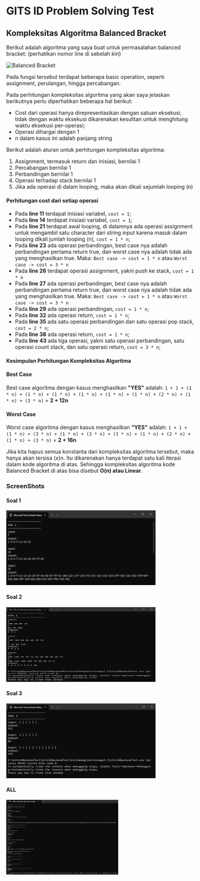 
# GITS ID Problem Solving Test

## Kompleksitas Algoritma Balanced Bracket

Berikut adalah algoritma yang saya buat untuk permasalahan balanced bracket: (perhatikan nomor line di sebelah kiri)

![Balanced Bracket](https://res.cloudinary.com/dscbb3cu2/image/upload/v1689869446/Screenshot_2023-07-20_230922_bri3ew.png)

Pada fungsi tersebut terdapat beberapa basic operation, seperti assignment, perulangan, hingga percabangan.

Pada perhitungan kompleksitas algoritma yang akan saya jelaskan berikutnya perlu diperhatikan beberapa hal berikut:
* Cost dari operasi hanya direpresentasikan dengan satuan eksekusi, tidak dengan waktu eksekusi dikarenakan kesulitan untuk menghitung waktu eksekusi per-operasi;
* Operasi dihargai dengan 1
* n dalam kasus ini adalah panjang string

Berikut adalah aturan untuk perhitungan kompleksitas algoritma:
1. Assignment, termasuk return dan inisiasi, bernilai 1
2. Percabangan bernilai 1
3. Perbandingan bernilai 1
4. Operasi terhadap stack bernilai 1
5. Jika ada operasi di dalam looping, maka akan dikali sejumlah looping (n)


#### Perhitungan cost dari setiap operasi
* Pada **line 11** terdapat inisiasi variabel, `cost = 1`;
* Pada **line 14** terdapat inisiasi variabel, `cost = 1`;
* Pada **line 21** terdapat awal looping, di dalamnya ada operasi assignment untuk mengambil satu character dari string input karena masuk dalam looping dikali jumlah looping (n), `cost = 1 * n`;
* Pada **line 23** ada operasi perbandingan, best case nya adalah perbandingan pertama return true, dan worst case nya adalah tidak ada yang menghasilkan true. Maka:
`Best case -> cost = 1 * n` atau
`Worst case -> cost = 3 * n`
* Pada **line 26** terdapat operasi assignment, yakni push ke stack, `cost = 1 * n`
* Pada **line 27** ada operasi perbandingan, best case nya adalah perbandingan pertama return true, dan worst case nya adalah tidak ada yang menghasilkan true. Maka:
`Best case -> cost = 1 * n` atau
`Worst case -> cost = 3 * n`
* Pada **line 29** ada operasi perbandingan, `cost = 1 * n`;
* Pada **line 32** ada operasi return, `cost = 1 * n`;
* Pada **line 35** ada satu operasi perbandingan dan satu operasi pop stack, `cost = 2 * n`;
* Pada **line 38** ada operasi return, `cost = 1 * n`;
* Pada **line 43** ada tiga operasi, yakni satu operasi perbandingan, satu operasi count stack, dan satu operasi return, `cost = 3 * n`;

#### Kesimpulan Perhitungan Kompleksitas Algoritma
#### **Best Case** 
Best case algoritma dengan kasus menghasilkan **"YES"** adalah:
`1 + 1 + (1 * n) + (1 * n) + (1 * n) + (1 * n) + (1 * n) + (1 * n) + (2 * n) + (1 * n) + (3 * n)` = **2 + 12n**

#### **Worst Case** 
Worst case algoritma dengan kasus menghasilkan **"YES"** adalah:
`1 + 1 + (1 * n) + (3 * n) + (1 * n) + (3 * n) + (1 * n) + (1 * n) + (2 * n) + (1 * n) + (3 * n)` = **2 + 16n**


Jika kita hapus semua konstanta dari kompleksitas algoritma tersebut, maka hanya akan tersisa (x)n. Itu dikarenakan hanya terdapat satu kali iterasi dalam kode algoritma di atas. Sehingga kompleksitas algoritma kode Balanced Bracket di atas bisa disebut **O(n) atau Linear**.

### **ScreenShots**
#### Soal 1
<img src="https://github.com/driskimaulana/driskimaulana-GI-test/blob/master/Soal1_Results.png" width="400" height="200" />

#### Soal 2
<img src="https://github.com/driskimaulana/driskimaulana-GI-test/blob/master/Soal2_Results.png" width="400" height="200" />

#### Soal 3
<img src="https://github.com/driskimaulana/driskimaulana-GI-test/blob/master/Soal3_Results.png" width="400" height="200" />

#### ALL
<img src="https://github.com/driskimaulana/driskimaulana-GI-test/blob/master/All_Results.png" width="300" height="200" />

